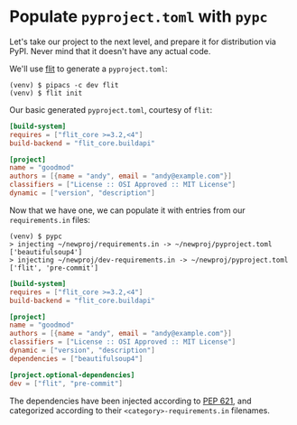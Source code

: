 # Populate `pyproject.toml` with `pypc`

Let's take our project to the next level,
and prepare it for distribution via PyPI.
Never mind that it doesn't have any actual code.

We'll use
[flit](https://github.com/takluyver/flit)
to generate a `pyproject.toml`:

```console
(venv) $ pipacs -c dev flit
(venv) $ flit init
```

Our basic generated `pyproject.toml`, courtesy of `flit`:

```toml
[build-system]
requires = ["flit_core >=3.2,<4"]
build-backend = "flit_core.buildapi"

[project]
name = "goodmod"
authors = [{name = "andy", email = "andy@example.com"}]
classifiers = ["License :: OSI Approved :: MIT License"]
dynamic = ["version", "description"]
```

Now that we have one,
we can populate it with entries from our `requirements.in` files:

```console
(venv) $ pypc
> injecting ~/newproj/requirements.in -> ~/newproj/pyproject.toml
['beautifulsoup4']
> injecting ~/newproj/dev-requirements.in -> ~/newproj/pyproject.toml
['flit', 'pre-commit']
```
```toml
[build-system]
requires = ["flit_core >=3.2,<4"]
build-backend = "flit_core.buildapi"

[project]
name = "goodmod"
authors = [{name = "andy", email = "andy@example.com"}]
classifiers = ["License :: OSI Approved :: MIT License"]
dynamic = ["version", "description"]
dependencies = ["beautifulsoup4"]

[project.optional-dependencies]
dev = ["flit", "pre-commit"]
```

The dependencies have been injected according to
[PEP 621](https://www.python.org/dev/peps/pep-0621/),
and categorized according to their `<category>-requirements.in` filenames.
